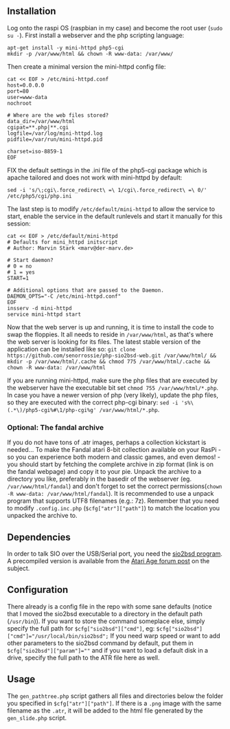 ## Installation
Log onto the raspi OS (raspbian in my case) and become the root user (`sudo su -`). First install a webserver and the php scripting language:

    apt-get install -y mini-httpd php5-cgi
    mkdir -p /var/www/html && chown -R www-data: /var/www/
Then create a minimal version the mini-httpd config file:

    cat << EOF > /etc/mini-httpd.conf
    host=0.0.0.0
    port=80
    user=www-data
    nochroot
 
    # Where are the web files stored?
    data_dir=/var/www/html
    cgipat=**.php|**.cgi
    logfile=/var/log/mini-httpd.log
    pidfile=/var/run/mini-httpd.pid
 
    charset=iso-8859-1
    EOF
FIX the default settings in the .ini file of the php5-cgi package which is apache tailored and does not work with mini-httpd by default:

    sed -i 's/\;cgi\.force_redirect\ =\ 1/cgi\.force_redirect\ =\ 0/' /etc/php5/cgi/php.ini
The last step is to modify `/etc/default/mini-httpd` to allow the service to start, enable the service in the default runlevels and start it manually for this session:

    cat << EOF > /etc/default/mini-httpd
    # Defaults for mini_httpd initscript
    # Author: Marvin Stark <marv@der-marv.de>

    # Start daemon?
    # 0 = no
    # 1 = yes
    START=1

    # Additional options that are passed to the Daemon.
    DAEMON_OPTS="-C /etc/mini-httpd.conf"
    EOF
    insserv -d mini-httpd
    service mini-httpd start
Now that the web server is up and running, it is time to install the code to swap the floppies. It all needs to reside in `/var/www/html`, as that's where the web server is looking for its files. The latest stable version of the application can be installed like so: `git clone https://github.com/senorrossie/php-sio2bsd-web.git /var/www/html/ && mkdir -p /var/www/html/.cache && chmod 775 /var/www/html/.cache && chown -R www-data: /var/www/html`

If you are running mini-httpd, make sure the php files that are executed by the webserver have the executable bit set `chmod 755 /var/www/html/*.php`. In case you have a newer version of php (very likely), update the php files, so they are executed with the correct php-cgi binary: `sed -i 's%\(.*\)/php5-cgi%#\1/php-cgi%g' /var/www/html/*.php`.

### Optional: The fandal archive
If you do not have tons of .atr images, perhaps a collection kickstart is needed...
To make the Fandal atari 8-bit collection available on your RasPi - so you can experience both modern and classic games, and even demos! - you should start by fetching the complete archive in zip format (link is on the fandal webpage) and copy it to your pie. Unpack the archive to a directory you like, preferably in the basedir of the webserver (eg. `/var/www/html/fandal`) and don't forget to set the correct permissions(`chown -R www-data: /var/www/html/fandal`). It is recommended to use a unpack program that supports UTF8 filenames (e.g.: 7z). Remember that you need to modify `.config.inc.php` (`$cfg["atr"]["path"]`) to match the location you unpacked the archive to.

## Dependencies
In order to talk SIO over the USB/Serial port, you need the [sio2bsd program](https://github.com/TheMontezuma/SIO2BSD). A precompiled version is available from the [Atari Age forum post](http://atariage.com/forums/topic/209010-sio2pi-raspberry-pi-as-a-floppy/) on the subject.

## Configuration
There already is a config file in the repo with some sane defaults (notice that I moved the sio2bsd executable to a directory in the default path (`/usr/bin`)). If you want to store the command someplace else, simply specify the full path for `$cfg["sio2bsd"]["cmd"]`, eg: `$cfg["sio2bsd"]["cmd"]="/usr/local/bin/sio2bsd";`
If you need warp speed or want to add other parameters to the sio2bsd command by default, put them in `$cfg["sio2bsd"]["param"]=""` and if you want to load a default disk in a drive, specify the full path to the ATR file here as well.

## Usage
The `gen_pathtree.php` script gathers all files and directories below the folder you specified in `$cfg["atr"]["path"]`. If there is a `.png` image with the same filename as the `.atr`, it will be added to the html file generated by the `gen_slide.php` script.